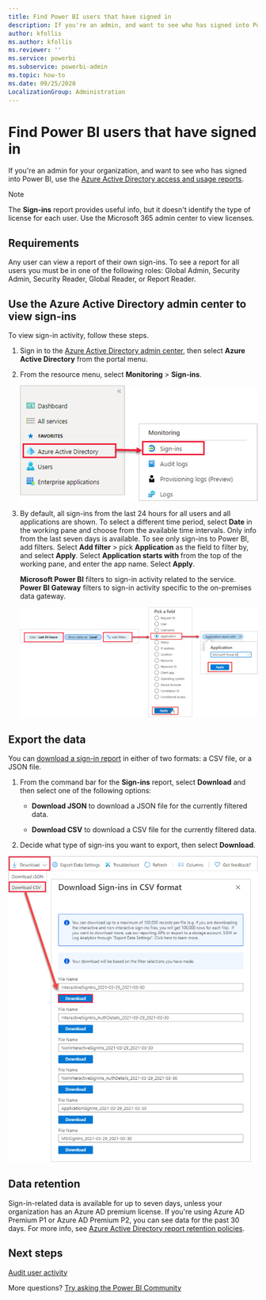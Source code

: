 ```yaml
---
title: Find Power BI users that have signed in
description: If you're an admin, and want to see who has signed into Power BI, you can use the Azure Active Directory access and usage reports/
author: kfollis
ms.author: kfollis
ms.reviewer: ''
ms.service: powerbi
ms.subservice: powerbi-admin
ms.topic: how-to
ms.date: 09/25/2020
LocalizationGroup: Administration
---
```


# Find Power BI users that have signed in

If you're an admin for your organization, and want to see who has signed into Power BI, use the [Azure Active Directory access and usage reports](/azure/active-directory/reports-monitoring/concept-sign-ins).

> [!NOTE]
> The **Sign-ins** report provides useful info, but it doesn't identify the type of license for each user. Use the Microsoft 365 admin center to view licenses.

## Requirements

Any user can view a report of their own sign-ins. To see a report for all users you must be in one of the following roles: Global Admin, Security Admin, Security Reader, Global Reader, or Report Reader.

## Use the Azure Active Directory admin center to view sign-ins

To view sign-in activity, follow these steps.

1. Sign in to the [Azure Active Directory admin center](https://aad.portal.azure.com), then select **Azure Active Directory** from the portal menu.

1. From the resource menu, select **Monitoring** > **Sign-ins**.
   
    ![Screenshot of the Azure Active Directory admin center with Sign-ins options highlighted.](media/service-admin-access-usage/azure-portal-sign-ins.png)

1. By default, all sign-ins from the last 24 hours for all users and all applications are shown. To select a different time period, select **Date** in the working pane and choose from the available time intervals. Only info from the last seven days is available. To see only sign-ins to Power BI, add filters. Select **Add filter** > pick **Application** as the field to filter by, and select **Apply**. Select **Application starts with** from the top of the working pane, and enter the app name. Select **Apply**.

    **Microsoft Power BI** filters to sign-in activity related to the service. **Power BI Gateway** filters to sign-in activity specific to the on-premises data gateway.
   
    ![Screenshot of the Sign-ins filter with the Applications field highlighted.](media/service-admin-access-usage/sign-in-filter.png)

## Export the data

You can [download a sign-in report](/azure/active-directory/reports-monitoring/quickstart-download-sign-in-report) in either of two formats: a CSV file, or a JSON file.

1. From the command bar for the **Sign-ins** report, select **Download** and then select one of the following options:

   * **Download JSON** to download a JSON file for the currently filtered data.

   * **Download CSV** to download a CSV file for the currently filtered data.

2. Decide what type of sign-ins you want to export, then select **Download**.

![Screenshot of the data export with the Download option highlighted.](media/service-admin-access-usage/download-sign-in-data-csv.png)

## Data retention

Sign-in-related data is available for up to seven days, unless your organization has an Azure AD premium license. If you're using Azure AD Premium P1 or Azure AD Premium P2, you can see data for the past 30 days. For more info, see [Azure Active Directory report retention policies](/azure/active-directory/reports-monitoring/reference-reports-data-retention).

## Next steps

[Audit user activity](service-admin-auditing.md)

More questions? [Try asking the Power BI Community](https://community.powerbi.com/)